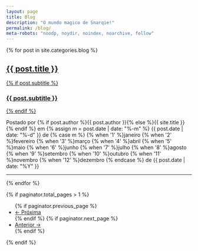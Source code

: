 ```yaml
---
layout: page
title: Blog
description: "O mundo magico de Snarqie!"
permalink: /blog/
meta-robots: "noodp, noydir, noindex, noarchive, follow"
---
```


{% for post in site.categories.blog %}
<div class="post-preview">
    <a href="{{ post.url | prepend: site.baseurl | prepend: site.url }}">
        <h2 class="post-title">
            {{ post.title }}
        </h2>
        {% if post.subtitle %}
        <h3 class="post-subtitle">
            {{ post.subtitle }}
        </h3>
        {% endif %}
    </a>
    <p class="post-meta">Postado por {% if post.author %}{{ post.author }}{% else %}{{ site.title }}{% endif %} em
    {% assign m = post.date | date: "%-m" %}
    {{ post.date | date: "%-d" }} de
    {% case m %}
    {% when '1' %}janeiro
    {% when '2' %}fevereiro
    {% when '3' %}março
    {% when '4' %}abril
    {% when '5' %}maio
    {% when '6' %}junho
    {% when '7' %}julho
    {% when '8' %}agosto
    {% when '9' %}setembro
    {% when '10' %}outubro
    {% when '11' %}novembro
    {% when '12' %}dezembro
    {% endcase %} de
    {{ post.date | date: "%Y" }}
    </p>
</div>
<hr>
{% endfor %}

<!-- Pager -->
{% if paginator.total_pages > 1 %}
<ul class="pager">
    {% if paginator.previous_page %}
    <li class="previous">
        <a href="{{ paginator.previous_page_path | replace: '/index.html', '' | prepend: site.baseurl | prepend: site.url }}/">&larr; Próxima</a>
    </li>
    {% endif %}
    {% if paginator.next_page %}
    <li class="next">
        <a href="{{ paginator.next_page_path | prepend: site.baseurl | prepend: site.url }}/">Anterior &rarr;</a>
    </li>
    {% endif %}
</ul>
{% endif %}
